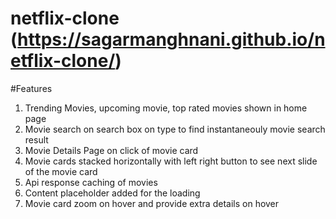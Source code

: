 # netflix-clone (https://sagarmanghnani.github.io/netflix-clone/)

#Features

1. Trending Movies, upcoming movie, top rated movies shown in home page
2. Movie search on search box on type to find instantaneouly movie search result
3. Movie Details Page on click of movie card
4. Movie cards stacked horizontally with left right button to see next slide of the movie card
5. Api response caching of movies
6. Content placeholder added for the loading
7. Movie card zoom on hover and provide extra details on hover
